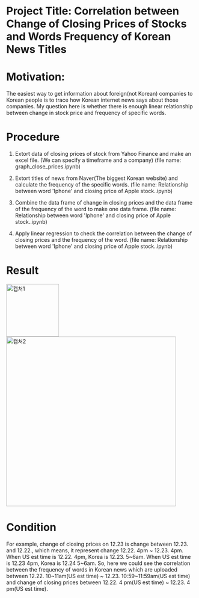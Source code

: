 # Project Title: Correlation between Change of Closing Prices of Stocks and Words Frequency of Korean News Titles

# Motivation:
The easiest way to get information about foreign(not Korean) companies to Korean people is to trace how Korean internet news says about those companies.
My question here is whether there is enough linear relationship between change in stock price and frequency of specific words.

# Procedure
1. Extort data of closing prices of stock from Yahoo Finance and make an excel file. (We can specify a timeframe and a company) 
(file name: graph_close_prices.ipynb)

2. Extort titles of news from Naver(The biggest Korean website) and calculate the frequency of the specific words. 
(file name: Relationship between word 'Iphone' and closing price of Apple stock..ipynb)

3. Combine the data frame of change in closing prices and the data frame of the frequency of the word to make one data frame. 
(file name: Relationship between word 'Iphone' and closing price of Apple stock..ipynb)

4. Apply linear regression to check the correlation between the change of closing prices and the frequency of the word. 
(file name: Relationship between word 'Iphone' and closing price of Apple stock..ipynb)

# Result

<img width="140" alt="캡처1" src="https://user-images.githubusercontent.com/68969884/104713610-1cc9e580-56f2-11eb-9ce4-dcab9e6b7ed4.PNG">

<img width="451" alt="캡처2" src="https://user-images.githubusercontent.com/68969884/104713786-57338280-56f2-11eb-9354-1e654527821b.PNG">


# Condition

For example, change of closing prices on 12.23 is change between 12.23. and 12.22., which means, it represent change 12.22. 4pm ~ 12.23. 4pm. When US est time is 12.22. 4pm, Korea is 12.23. 5~6am. When US est time is 12.23 4pm, Korea is 12.24 5~6am. So, here we could see the correlation between the frequency of words in Korean news which are uploaded between 12.22. 10~11am(US est time) ~  12.23. 10:59~11:59am(US est time) and change of closing prices between 12.22. 4 pm(US est time) ~ 12.23. 4 pm(US est time).
